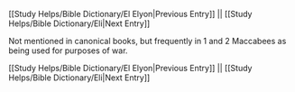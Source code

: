 [[Study Helps/Bible Dictionary/El Elyon|Previous Entry]]  ||  [[Study Helps/Bible Dictionary/Eli|Next Entry]]

 Not mentioned in canonical books, but frequently in 1 and 2 Maccabees as being used for purposes of war.

[[Study Helps/Bible Dictionary/El Elyon|Previous Entry]]  ||  [[Study Helps/Bible Dictionary/Eli|Next Entry]]
